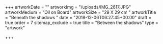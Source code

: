 +++
artworkDate = ""
artworkImg = "/uploads/IMG_2617.JPG"
artworkMedium = "Oil on Board"
artworkSize = "29 X 29 cm "
artworkTitle = "Beneath the shadows "
date = "2018-12-06T06:27:45+00:00"
draft = true
order = 7
sitemap_exclude = true
title = "Between the shadows"
type = "artwork"

+++
